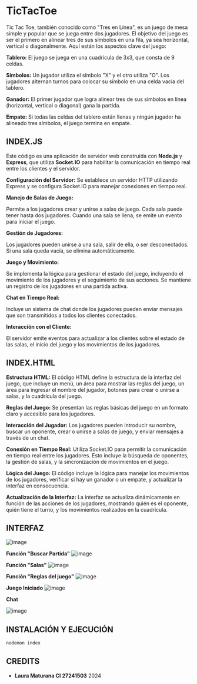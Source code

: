 # TicTacToe

Tic Tac Toe, también conocido como "Tres en Línea", es un juego de mesa simple y popular que se juega entre dos jugadores. El objetivo del juego es ser el primero en alinear tres de sus símbolos en una fila, ya sea horizontal, vertical o diagonalmente. Aquí están los aspectos clave del juego:

**Tablero:** El juego se juega en una cuadrícula de 3x3, que consta de 9 celdas.

**Símbolos:** Un jugador utiliza el símbolo "X" y el otro utiliza "O". Los jugadores alternan turnos para colocar su símbolo en una celda vacía del tablero.

**Ganador:** El primer jugador que logra alinear tres de sus símbolos en línea (horizontal, vertical o diagonal) gana la partida.

**Empate:** Si todas las celdas del tablero están llenas y ningún jugador ha alineado tres símbolos, el juego termina en empate.

## INDEX.JS

Este código es una aplicación de servidor web construida con **Node.js** y **Express**, que utiliza **Socket.IO** para habilitar la comunicación en tiempo real entre los clientes y el servidor.

**Configuración del Servidor:** Se establece un servidor HTTP utilizando Express y se configura Socket.IO para manejar conexiones en tiempo real.

**Manejo de Salas de Juego:**

Permite a los jugadores crear y unirse a salas de juego.
Cada sala puede tener hasta dos jugadores.
Cuando una sala se llena, se emite un evento para iniciar el juego.

**Gestión de Jugadores:**

Los jugadores pueden unirse a una sala, salir de ella, o ser desconectados.
Si una sala queda vacía, se elimina automáticamente.

**Juego y Movimiento:**

Se implementa la lógica para gestionar el estado del juego, incluyendo el movimiento de los jugadores y el seguimiento de sus acciones.
Se mantiene un registro de los jugadores en una partida activa.

**Chat en Tiempo Real:**

Incluye un sistema de chat donde los jugadores pueden enviar mensajes que son transmitidos a todos los clientes conectados.

**Interacción con el Cliente:**

El servidor emite eventos para actualizar a los clientes sobre el estado de las salas, el inicio del juego y los movimientos de los jugadores.

## INDEX.HTML

**Estructura HTML:** El código HTML define la estructura de la interfaz del juego, que incluye un menú, un área para mostrar las reglas del juego, un área para ingresar el nombre del jugador, botones para crear o unirse a salas, y la cuadrícula del juego.

**Reglas del Juego:** Se presentan las reglas básicas del juego en un formato claro y accesible para los jugadores.

**Interacción del Jugador:** Los jugadores pueden introducir su nombre, buscar un oponente, crear o unirse a salas de juego, y enviar mensajes a través de un chat.

**Conexión en Tiempo Real:** Utiliza Socket.IO para permitir la comunicación en tiempo real entre los jugadores. Esto incluye la búsqueda de oponentes, la gestión de salas, y la sincronización de movimientos en el juego.

**Lógica del Juego:** El código incluye la lógica para manejar los movimientos de los jugadores, verificar si hay un ganador o un empate, y actualizar la interfaz en consecuencia.

**Actualización de la Interfaz:** La interfaz se actualiza dinámicamente en función de las acciones de los jugadores, mostrando quién es el oponente, quién tiene el turno, y los movimientos realizados en la cuadrícula.

## INTERFAZ
![image](https://github.com/user-attachments/assets/9b62d677-789d-4a54-a5fe-783b1b1225bc)

**Función "Buscar Partida"**
![image](https://github.com/user-attachments/assets/275c049c-2ec7-4a34-ab6c-3e7be96d67f7)

**Función "Salas"**
![image](https://github.com/user-attachments/assets/a0937c76-0b21-48c2-8a9b-3383689a7a8d)

**Función "Reglas del juego"**
![image](https://github.com/user-attachments/assets/f4be363f-d25c-4743-bbb8-d952a4c77275)

**Juego Iniciado**
![image](https://github.com/user-attachments/assets/2ab22e83-d700-4d9c-90d4-3279c9fe2d79)

**Chat**

![image](https://github.com/user-attachments/assets/c49c1b80-9cbf-4f1a-a7f7-c6a7c73691c9)

## INSTALACIÓN Y EJECUCIÓN
```bash
nodemon index
```

## CREDITS
- **Laura Maturana CI 27241503**
2024



